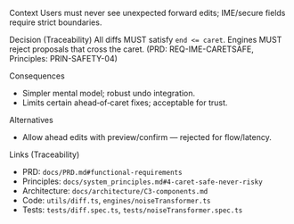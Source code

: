 Context
Users must never see unexpected forward edits; IME/secure fields require
strict boundaries.

Decision (Traceability)
All diffs MUST satisfy `end <= caret`. Engines MUST reject proposals that
cross the caret. (PRD: REQ-IME-CARETSAFE, Principles: PRIN-SAFETY-04)

Consequences

- Simpler mental model; robust undo integration.
- Limits certain ahead‑of‑caret fixes; acceptable for trust.

Alternatives

- Allow ahead edits with preview/confirm — rejected for flow/latency.

Links (Traceability)

- PRD: `docs/PRD.md#functional-requirements`
- Principles: `docs/system_principles.md#4-caret-safe-never-risky`
- Architecture: `docs/architecture/C3-components.md`
- Code: `utils/diff.ts`, `engines/noiseTransformer.ts`
- Tests: `tests/diff.spec.ts`, `tests/noiseTransformer.spec.ts`
